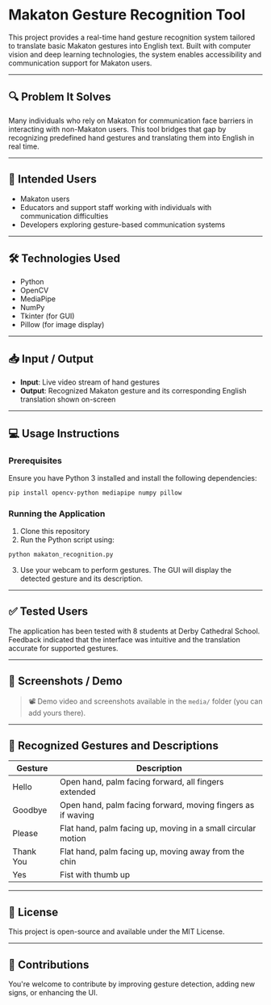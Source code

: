 # Makaton Gesture Recognition Tool

This project provides a real-time hand gesture recognition system tailored to translate basic Makaton gestures into English text. Built with computer vision and deep learning technologies, the system enables accessibility and communication support for Makaton users.

---

## 🔍 Problem It Solves

Many individuals who rely on Makaton for communication face barriers in interacting with non-Makaton users. This tool bridges that gap by recognizing predefined hand gestures and translating them into English in real time.

---

## 👥 Intended Users

- Makaton users
- Educators and support staff working with individuals with communication difficulties
- Developers exploring gesture-based communication systems

---

## 🛠️ Technologies Used

- Python
- OpenCV
- MediaPipe
- NumPy
- Tkinter (for GUI)
- Pillow (for image display)

---

## 📥 Input / Output

- **Input**: Live video stream of hand gestures
- **Output**: Recognized Makaton gesture and its corresponding English translation shown on-screen

---

## 💻 Usage Instructions

### Prerequisites

Ensure you have Python 3 installed and install the following dependencies:

```bash
pip install opencv-python mediapipe numpy pillow
```

### Running the Application

1. Clone this repository
2. Run the Python script using:

```bash
python makaton_recognition.py
```

3. Use your webcam to perform gestures. The GUI will display the detected gesture and its description.

---

## ✅ Tested Users

The application has been tested with 8 students at Derby Cathedral School. Feedback indicated that the interface was intuitive and the translation accurate for supported gestures.

---

## 📸 Screenshots / Demo

> 📽️ Demo video and screenshots available in the `media/` folder (you can add yours there).

---

## 🧠 Recognized Gestures and Descriptions

| Gesture     | Description                                                         |
|-------------|----------------------------------------------------------------------|
| Hello       | Open hand, palm facing forward, all fingers extended                |
| Goodbye     | Open hand, palm facing forward, moving fingers as if waving         |
| Please      | Flat hand, palm facing up, moving in a small circular motion        |
| Thank You   | Flat hand, palm facing up, moving away from the chin                |
| Yes         | Fist with thumb up                                                  |

---

## 📃 License

This project is open-source and available under the MIT License.

---

## 🙌 Contributions

You're welcome to contribute by improving gesture detection, adding new signs, or enhancing the UI.

